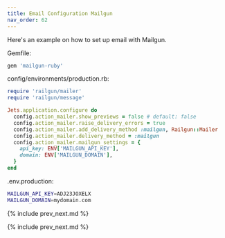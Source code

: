 ```yaml
---
title: Email Configuration Mailgun
nav_order: 62
---
```


Here's an example on how to set up email with Mailgun.

Gemfile:

```ruby
gem 'mailgun-ruby'
```

config/environments/production.rb:

```ruby
require 'railgun/mailer'
require 'railgun/message'

Jets.application.configure do
  config.action_mailer.show_previews = false # default: false
  config.action_mailer.raise_delivery_errors = true
  config.action_mailer.add_delivery_method :mailgun, Railgun::Mailer
  config.action_mailer.delivery_method = :mailgun
  config.action_mailer.mailgun_settings = {
    api_key: ENV['MAILGUN_API_KEY'],
    domain: ENV['MAILGUN_DOMAIN'],
  }
end
```

.env.production:

```sh
MAILGUN_API_KEY=ADJ23JOXELX
MAILGUN_DOMAIN=mydomain.com
```

{% include prev_next.md %}

{% include prev_next.md %}
